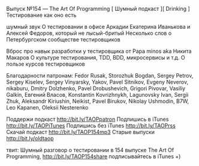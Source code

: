 Выпуск №154 — The Art Of Programming [ Шумный подкаст ][ Drinking ] Тестирование как оно есть


шумный звук
О тестировании в офисе Аркадии
Екатерина Иванькова и Алексей Федоров, который не лысый-бритый
Несколько слов о Петербургском сообществе тестировщиков

Вброс про навык разработки у тестировщика от Papa minos aka Никита Макаров 
О культуре тестирования, TDD, BDD, микросервисы и т.д.
О пользе курсов тестировщиков


Благодарности патронам:
Fedor Rusak, Storozhuk Bogdan, Sergey Petrov, Sergey Kiselev, Sergey Vinyarsky, Yakov, Pavel Sitnikov, Evgeny Neverov, nikaburu, Dmitry Dolzhenko, Pavel Drobushevich, Grigori Pivovar, Vasiliy Galkin, Евгений Власов, Konstantin Kovrizhnykh, Lagunovsky Ivan, Sergii Zhuk, Aleksandr Kiriushin, Neikist, Pavel Birukov, Nikolay Ushmodin, B7W, Leo Kapanen, Oleksii Nesterenko    

Поддержи подкаст http://bit.ly/TAOPpatron
Подпишись в iTunes http://bit.ly/TAOPiTunes
Подпишись без iTunes http://bit.ly/TAOPrss
Скачай подкаст http://bit.ly/TAOP154mp3
Старые выпуски http://bit.ly/oldtaop







твит: 
Шумный разговор о тестировании в 154 выпуске The Art Of Programming, http://bit.ly/TAOP154share подписывайтесь в iTunes +) 